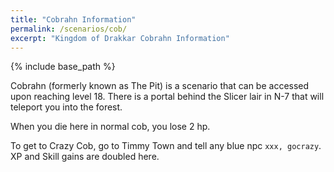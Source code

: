 ```yaml
---
title: "Cobrahn Information"
permalink: /scenarios/cob/
excerpt: "Kingdom of Drakkar Cobrahn Information"
---
```


{% include base_path %}

Cobrahn (formerly known as The Pit) is a scenario that can be accessed upon reaching level 18. There is a portal behind the Slicer lair in N-7 that will teleport you into the forest.

When you die here in normal cob, you lose 2 hp.

To get to Crazy Cob, go to Timmy Town and tell any blue npc `xxx, gocrazy`. XP and Skill gains are doubled here.
